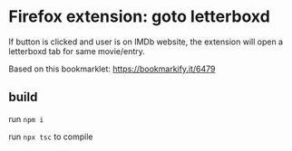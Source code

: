 # Firefox extension: goto letterboxd

If button is clicked and user is on IMDb website, the extension will open a letterboxd tab for same movie/entry.

Based on this bookmarklet: <https://bookmarkify.it/6479>

## build

run `npm i`

run `npx tsc` to compile
